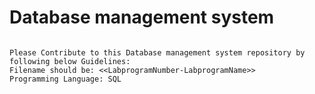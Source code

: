 # Database management system

```

Please Contribute to this Database management system repository by following below Guidelines:
Filename should be: <<LabprogramNumber-LabprogramName>>
Programming Language: SQL

```
